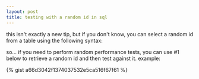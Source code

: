 ```yaml
---
layout: post
title: testing with a random id in sql
---
```


this isn't exactly a new tip, but if you don't know, you can select a random id from a table using the following syntax:

so... if you need to perform random performance tests, you can use #1 below to retrieve a random id and then test against it. example:

{% gist a66d3042f1374037532e5ca516f67f61 %}
